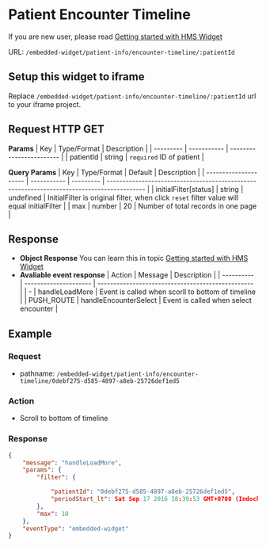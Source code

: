 # Patient Encounter Timeline

If you are new user, please read [Getting started with HMS Widget](/embedded-widget?widget=get-started)


URL: `/embedded-widget/patient-info/encounter-timeline/:patientId`

## Setup this widget to iframe
Replace `/embedded-widget/patient-info/encounter-timeline/:patientId` url to your iframe project.

## Request HTTP GET
**Params**
| Key       | Type/Format | Description              |
| --------- | ----------- | ------------------------ |
| patientId | string      | `required` ID of patient |

**Query Params**
| Key                   | Type/Format | Default   | Description                                                                                |
| --------------------- | ----------- | --------- | ------------------------------------------------------------------------------------------ |
| initialFilter[status] | string      | undefined | InitialFilter is original filter, when click `reset` filter value will equal initialFilter |
| max                   | number      | 20        | Number of total records in one page                                                        |

## Response
- **Object Response**
    You can learn this in topic [Getting started with HMS Widget](/embedded-widget?widget=get-started)
- **Avaliable event response**
   | Action     | Message               | Description                                       |
   | ---------- | --------------------- | ------------------------------------------------- |
   | -          | handleLoadMore        | Event is called when scorll to bottom of timeline |
   | PUSH_ROUTE | handleEncounterSelect | Event is called when select encounter             |

## Example

### Request
 - pathname: `/embedded-widget/patient-info/encounter-timeline/0debf275-d585-4897-a8eb-25726def1ed5` 

### Action
 - Scroll to bottom of timeline

### Response
```json
{
    "message": "handleLoadMore",
    "params": {
        "filter": {

            "patientId": "0debf275-d585-4897-a8eb-25726def1ed5",
            "periodStart_lt": Sat Sep 17 2016 10:39:53 GMT+0700 (Indochina Time),
        },
        "max": 10
    },
    "eventType": "embedded-widget"
}
```
